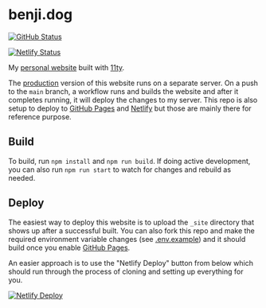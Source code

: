 # benji.dog
[![GitHub Status](https://github.com/benjifs/benji/actions/workflows/eleventy_build.yml/badge.svg)](https://github.com/benjifs/benji/actions)

[![Netlify Status](https://api.netlify.com/api/v1/badges/8adf49ae-cb8e-407b-bf3b-1b3c8a6af409/deploy-status)](https://app.netlify.com/sites/benji-dog/deploys)

My [personal website](https://benji.dog) built with [11ty](https://11ty.dev).

The [production](https://benji.dog) version of this website runs on a separate server. On a push to the `main` branch, a workflow runs and builds the website and after it completes running, it will deploy the changes to my server. This repo is also setup to deploy to [GitHub Pages](https://pages.github.com/) and [Netlify](https://netlify.com) but those are mainly there for reference purpose.

## Build

To build, run `npm install` and `npm run build`. If doing active development, you can also run `npm run start` to watch for changes and rebuild as needed.

## Deploy

The easiest way to deploy this website is to upload the `_site` directory that shows up after a successful built. You can also fork this repo and make the required environment variable changes (see [.env.example](https://github.com/benjifs/benji/blob/main/.env.example)) and it should build once you enable [GitHub Pages](https://pages.github.com/).

An easier approach is to use the "Netlify Deploy" button from below which should run through the process of cloning and setting up everything for you.

[![Netlify Deploy](https://www.netlify.com/img/deploy/button.svg)](https://app.netlify.com/start/deploy?repository=https://github.com/benjifs/benji)
